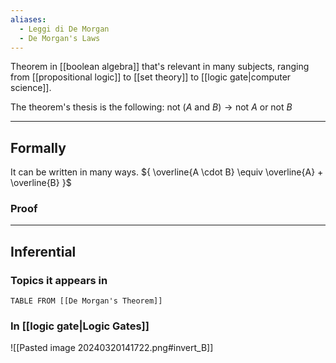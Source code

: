 ```yaml
---
aliases:
  - Leggi di De Morgan
  - De Morgan's Laws
---
```

Theorem in [[boolean algebra]] that's relevant in many subjects, ranging from [[propositional logic]] to [[set theory]] to [[logic gate|computer science]].

The theorem's thesis is the following:
${ \text{not } (A \text{ and } B) \longrightarrow \text{not } A \text{ or not } B }$

---

## Formally

It can be written in many ways.
${ \overline{A \cdot B} \equiv \overline{A} + \overline{B} }$

### Proof



---

## Inferential

### Topics it appears in

```dataview
TABLE FROM [[De Morgan's Theorem]]
```

### In [[logic gate|Logic Gates]]

![[Pasted image 20240320141722.png#invert_B]]
